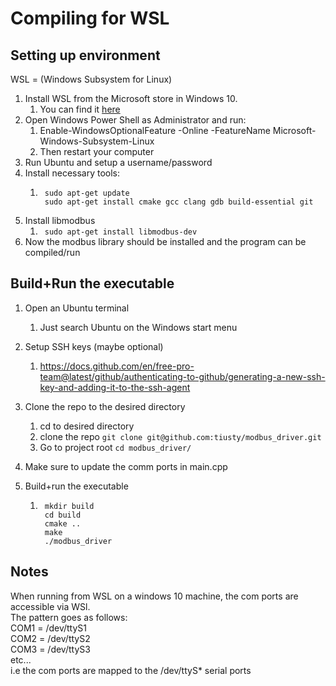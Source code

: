 # Compiling for WSL 

## Setting up environment
WSL = (Windows Subsystem for Linux)

1. Install WSL from the Microsoft store in Windows 10.
    1. You can find it [here](https://www.microsoft.com/en-us/p/ubuntu/9nblggh4msv6?activetab=pivot:overviewtab)
2. Open Windows Power Shell as Administrator and run:
    1. Enable-WindowsOptionalFeature -Online -FeatureName Microsoft-Windows-Subsystem-Linux
    2. Then restart your computer
3. Run Ubuntu and setup a username/password
4. Install necessary tools:
    1. ```
        sudo apt-get update
        sudo apt-get install cmake gcc clang gdb build-essential git
       ```
5. Install libmodbus
    1. ``` sudo apt-get install libmodbus-dev```  
6. Now the modbus library should be installed and the program can be compiled/run

## Build+Run the executable
1. Open an Ubuntu terminal
    1. Just search Ubuntu on the Windows start menu
1. Setup SSH keys (maybe optional)
    1. https://docs.github.com/en/free-pro-team@latest/github/authenticating-to-github/generating-a-new-ssh-key-and-adding-it-to-the-ssh-agent
1. Clone the repo to the desired directory
    1. cd to desired directory
    2. clone the repo
        ``` git clone git@github.com:tiusty/modbus_driver.git ```
    3. Go to project root
        ```cd modbus_driver/```
2. Make sure to update the comm ports in main.cpp
        
3. Build+run the executable
    1. ``` 
        mkdir build
        cd build
        cmake ..
        make
        ./modbus_driver
        ```

## Notes
When running from WSL on a windows 10 machine, the com ports are accessible via WSl.   
The pattern goes as follows:  
COM1 = /dev/ttyS1  
COM2 = /dev/ttyS2  
COM3 = /dev/ttyS3  
etc...  
i.e the com ports are mapped to the /dev/ttyS* serial ports  
